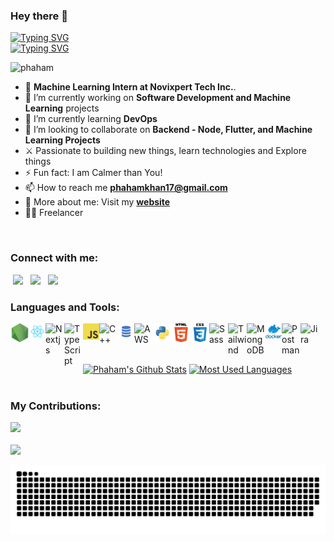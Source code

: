 <!-- ### Hi there 👋 -->
### Hey there :wave:

[![Typing SVG](https://readme-typing-svg.herokuapp.com?color=%2336BCF7&lines=This+is+Phaham+Khan)](https://git.io/typing-svg)  
[![Typing SVG](https://readme-typing-svg.herokuapp.com?color=%2336BCF7&lines=A+passionate+Full+Stack+Developer)](https://git.io/typing-svg)

<!--###### Glad to see you here :heart: -->
<p align="left"> <img src="https://komarev.com/ghpvc/?username=phaham&label=Views&color=blue&style=plastic" alt="phaham" /> </p>

<!-- - 🛰Yeah I am a Explorer 🛫 in Learning  -->
- 🏢 **Machine Learning Intern at Novixpert Tech Inc.**.
- 🔭 I’m currently working on **Software Development and Machine Learning** projects
- 🌱 I’m currently learning **DevOps**
- 👯 I’m looking to collaborate on **Backend - Node, Flutter, and Machine Learning Projects**
- ⚔️ Passionate to building new things, learn technologies and Explore things 
- ⚡ Fun fact: I am Calmer than You!
- 📫 How to reach me **phahamkhan17@gmail.com**
- 🙋‍ More about me: Visit my **[website](https://phaham.netlify.app/)**
- 👨‍💻 Freelancer

<!-- - 💬 Ask me about ... -->
<!-- - 📫 How to reach me:  -->
<!-- 
### Talk with me, I am kinda awesome:
[<img align="left" alt="holisitc_developer | LinkedIn" width="22px" src="https://cdn.jsdelivr.net/npm/simple-icons@v3/icons/linkedin.svg" />][linkedin]
 -->
<br>

### Connect with me:
<p align='left'>
&nbsp;<a href="https://twitter.com/KhanPhaham"><img height="30" src="https://github.com/WaylonWalker/WaylonWalker/blob/main/icon/twitter.png?raw=true"></a>&nbsp;&nbsp;
<a href="https://www.linkedin.com/in/phaham"><img height="30" src="https://github.com/WaylonWalker/WaylonWalker/blob/main/icon/linkedin.png?raw=true"></a>&nbsp;&nbsp;
 <a href="https://phaham.netlify.app/#home"><img height="30" src="https://dz8fbjd9gwp2s.cloudfront.net/logos/644a0515e4b062410b4e9f3b.png?v=5"></a>
</p>


<!-- ## <img src="https://media.giphy.com/media/iY8CRBdQXODJSCERIr/giphy.gif" width="30px"> Languages and Tools: -->
### Languages and Tools:
<p align='left' max-width='600px'>
<img align="left" alt="Node.js" width="30px" src="https://raw.githubusercontent.com/github/explore/80688e429a7d4ef2fca1e82350fe8e3517d3494d/topics/nodejs/nodejs.png" />
<img align="left" alt="React" width="26px" src="https://raw.githubusercontent.com/github/explore/80688e429a7d4ef2fca1e82350fe8e3517d3494d/topics/react/react.png" />
<img align="left" alt="Nextjs" width="30px" src="https://img.icons8.com/?size=100&id=20906&format=png&color=000000"/>
<img align="left" alt="TypeScript" width="30px" src="https://img.icons8.com/?size=100&id=nCj4PvnCO0tZ&format=png&color=000000" />
<img align="left" alt="JavaScript" width="26px" src="https://raw.githubusercontent.com/github/explore/80688e429a7d4ef2fca1e82350fe8e3517d3494d/topics/javascript/javascript.png" />
<img align="left" alt="C++" width="30px" src="https://img.icons8.com/color/48/000000/c-plus-plus-logo.png" />
<img align="left" alt="SQL" width="26px" src="https://raw.githubusercontent.com/github/explore/80688e429a7d4ef2fca1e82350fe8e3517d3494d/topics/sql/sql.png" />
<img align="left" alt="AWS" width="30px" src="https://img.icons8.com/?size=100&id=MWiBjkuHeMVq&format=png&color=000000"/>
</p>
<!-- <br/> -->
<p align='left' max-width='600px'>
<img align="left" alt="python" width="30px" src="https://raw.githubusercontent.com/github/explore/80688e429a7d4ef2fca1e82350fe8e3517d3494d/topics/python/python.png" />
<img align="left" alt="HTML5" width="30px" src="https://raw.githubusercontent.com/github/explore/80688e429a7d4ef2fca1e82350fe8e3517d3494d/topics/html/html.png" />
<img align="left" alt="CSS3" width="30px" src="https://raw.githubusercontent.com/github/explore/80688e429a7d4ef2fca1e82350fe8e3517d3494d/topics/css/css.png" />
<img align="left" alt="Sass" width="30px" src="https://www.svgrepo.com/show/354310/sass.svg" />
<img align="left" alt="Tailwind" width="30px" src="https://www.svgrepo.com/show/374118/tailwind.svg" />
<img align="left" alt="MongoDB" width="30px" src="https://www.svgrepo.com/show/354090/mongodb.svg" />
<img align="left" alt="Docker" width="26px" src="https://raw.githubusercontent.com/github/explore/80688e429a7d4ef2fca1e82350fe8e3517d3494d/topics/docker/docker.png" />
<img align="left" alt="Postman" width="30px" src="https://www.svgrepo.com/show/354202/postman-icon.svg" />
<img align="left" alt="Jira" width="30px" src="https://www.svgrepo.com/show/353935/jira.svg" />
</p>
<!-- <img align="left" alt="flask" width="26px" src="https://raw.githubusercontent.com/github/explore/80688e429a7d4ef2fca1e82350fe8e3517d3494d/topics/flask/flask.png" /> -->
<!-- <img align="left" alt="postgreSQL" width="26px" src="https://raw.githubusercontent.com/github/explore/80688e429a7d4ef2fca1e82350fe8e3517d3494d/topics/postgresql/postgresql.png" />-->
<!-- <img align="left" alt="Terminal" width="26px" src="https://raw.githubusercontent.com/github/explore/80688e429a7d4ef2fca1e82350fe8e3517d3494d/topics/terminal/terminal.png" />-->
<br/>
<br/>
<!--<p>
    <a href="https://github.com/Phaham/github-readme-streak-stats">
        <img title="🔥 Get streak stats for your profile at git.io/streak-stats" alt="Phaham's streak" src="https://github-readme-streak-stats.herokuapp.com/?user=Phaham&theme=black-ice&&show_icons=true&border_color=444&hide_border=true&stroke=0000&background=060A0CD0"/>
    </a>
</p> -->

<p align='left'>
  <br/>
   <a href="https://github.com/Phaham/github-readme-stats"><img alt="Phaham's Github Stats" src="https://github-readme-stats.vercel.app/api?username=Phaham&show_icons=true&count_private=true&theme=react&bg_color=0D1117&border_color=444"  height="165"/></a>
  <a href="https://github.com/Phaham/github-readme-stats"><img align 'right' alt="Most Used Languages" src="https://github-readme-stats.vercel.app/api/top-langs/?username=Phaham&langs_count=8&count_private=true&theme=react&layout=compact&border_color=444&bg_color=0D1117" height="165"/></a>
  <br/>
<br/>
</p>

### My Contributions:
<p align="left">
 <a href="https://git.io/streak-stats" align="middle">
    <img src="http://streak-stats.demolab.com?user=phaham&theme=react&background=0d1117&border=666">
  </a>
<!--      <a href="https://github.com/Phaham/github-readme-streak-stats">
        <img title="🔥 Get streak stats for your profile at git.io/streak-stats" alt="Phaham's streak" src="https://github-readme-streak-stats.herokuapp.com/?user=Phaham&theme=black-ice&&show_icons=true&border_color=444&hide_border=true&stroke=0000&background=060A0CD0"/>
    </a> -->
<!--  <img src="https://streak-stats.demolab.com?user=phaham&theme=tokyonight&hide_border=true" alt="phaham's GitHub Stats" /> -->
 <br>
 <br>
   <a href="https://github.com/phaham/github-readme-activity-graph">
    <img src="https://github-readme-activity-graph.vercel.app/graph?username=phaham&theme=react-dark&hide_border=true">
  </a>
</p>

<p align="left">
  <img align="left" src="https://raw.githubusercontent.com/Elanza-48/Elanza-48/main/resources/img/github-contribution-grid-snake.svg" alt="example" />
</p>


<!-- [linkedin]: https://www.linkedin.com/in/phaham-khan-3472a9202/
[portfolio]: https://phaham.github.io/resume/ -->

